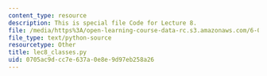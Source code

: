 ```yaml
---
content_type: resource
description: This is special file Code for Lecture 8.
file: /media/https%3A/open-learning-course-data-rc.s3.amazonaws.com/6-0001-introduction-to-computer-science-and-programming-in-python-fall-2016/0705ac9dcc7e637a0e8e9d97eb258a26_lec8_classes.py
file_type: text/python-source
resourcetype: Other
title: lec8_classes.py
uid: 0705ac9d-cc7e-637a-0e8e-9d97eb258a26
---
```

